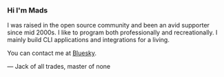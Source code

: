 ### Hi I'm Mads

I was raised in the open source community and been an avid supporter since mid 2000s. I like to program both professionally and recreationally. I mainly build CLI applications and integrations for a living.

You can contact me at <a rel="me" href="https://bsky.app/profile/claw0ry.net">Bluesky</a>.

— Jack of all trades, master of none

